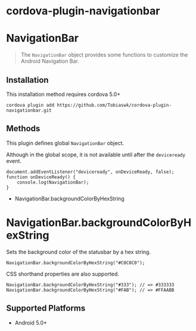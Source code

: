 # cordova-plugin-navigationbar

NavigationBar
======

> The `NavigationBar` object provides some functions to customize the Android Navigation Bar.


## Installation

This installation method requires cordova 5.0+

    cordova plugin add https://github.com/Tobiaswk/cordova-plugin-navigationbar.git


Methods
-------
This plugin defines global `NavigationBar` object.

Although in the global scope, it is not available until after the `deviceready` event.

    document.addEventListener("deviceready", onDeviceReady, false);
    function onDeviceReady() {
        console.log(NavigationBar);
    }

- NavigationBar.backgroundColorByHexString


NavigationBar.backgroundColorByHexString
=================

Sets the background color of the statusbar by a hex string.

    NavigationBar.backgroundColorByHexString("#C0C0C0");

CSS shorthand properties are also supported.

    NavigationBar.backgroundColorByHexString("#333"); // => #333333
    NavigationBar.backgroundColorByHexString("#FAB"); // => #FFAABB

Supported Platforms
-------------------

- Android 5.0+
